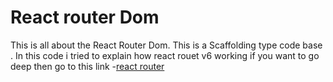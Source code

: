 # React router Dom

This is all about the React Router Dom. This is a Scaffolding type code base . In this code i tried to explain how react rouet v6 working
if you want to go deep then go to this link -[react router](https://reactrouter.com/en/main)

